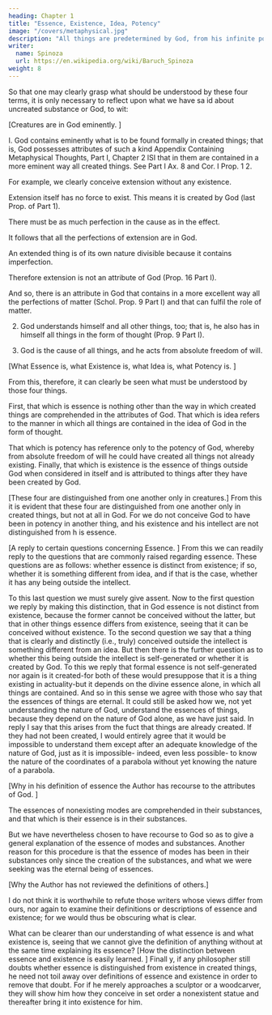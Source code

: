 ```yaml
---
heading: Chapter 1
title: "Essence, Existence, Idea, Potency"
image: "/covers/metaphysical.jpg"
description: "All things are predetermined by God, from his infinite power and not from his free will"
writer:
  name: Spinoza
  url: https://en.wikipedia.org/wiki/Baruch_Spinoza
weight: 8
---
```




So that one may clearly grasp what should be understood by these four terms, it is only necessary to reflect upon what we have sa id about uncreated substance or God, to wit:

[Creatures are in God eminently. ] 

I. God contains eminently what is to be found formally in created things; that is, God possesses attributes of such a kind  Appendix Containing Metaphysical Thoughts, Part I, Chapter 2 lSI
that in them are contained in a more eminent way all created things. See Part I
Ax. 8 and Cor. I Prop. 1 2. 

For example, we clearly conceive extension without any existence. 

Extension itself has no force to exist. This means it is created by God (last Prop. of Part 1).

There must be as much perfection in the cause as in the effect.

It follows that all the perfections of extension are in God.

An extended thing is of its own nature divisible because it contains imperfection.

Therefore extension is not an attribute of God (Prop. 16 Part I).

And so, there is an attribute in God that contains in a more excellent way all the perfections of matter (Schol. Prop. 9 Part I) and that can fulfil the role of matter.


2. God understands himself and all other things, too; that is, he also has in himself all things in the form of thought (Prop. 9 Part I).

3. God is the cause of all things, and he acts from absolute freedom of will.

[What Essence is, what Existence is, what Idea is, what Potency is. ] 

From this, therefore, it can clearly be seen what must be understood by those four things.

First, that which is essence is nothing other than the way in which created things are comprehended in the attributes of God. That which is idea refers to the manner in which all things are contained in the idea of God in the form of thought. 

That which is potency has reference only to the potency of God, whereby from absolute freedom of will he could have created all things not already existing. Finally, that which is existence is the essence of things outside God when considered in itself and is attributed to things after they have been created by God.

[These four are distinguished from one another only in creatures.] From this it
is evident that these four are distinguished from one another only in created
things, but not at all in God. For we do not conceive God to have been in potency
in another thing, and his existence and his intellect are not distinguished from h is
essence.

[A reply to certain questions concerning Essence. ] From this we can readily reply to the questions that are commonly raised regarding essence. These questions
are as follows: whether essence is distinct from existence; if so, whether it is something different from idea, and if that is the case, whether it has any being outside
the intellect. 

To this last question we must surely give assent. Now to the first question we reply by making this distinction, that in God essence is not distinct from
existence, because the former cannot be conceived without the latter, but that in
other things essence differs from existence, seeing that it can be conceived without existence. To the second question we say that a thing that is clearly and distinctly (i.e., truly) conceived outside the intellect is something different from an idea. But then there is the further question as to whether this being outside the
intellect is self-generated or whether it is created by God. To this we reply that formal essence is not self-generated nor again is it created-for both of these would
presuppose that it is a thing existing in actuality-but it depends on the divine
essence alone, in which all things are contained. And so in this sense we agree
with those who say that the essences of things are eternal. It could still be asked
how we, not yet understanding the nature of God, understand the essences of things, because they depend on the nature of God alone, as we have just said. In
reply I say that this arises from the fuct that things are already created. If they had
not been created, I would entirely agree that it would be impossible to understand
them except after an adequate knowledge of the nature of God, just as it is impossible- indeed, even less possible- to know the nature of the coordinates of a
parabola without yet knowing the nature of a parabola.

[Why in his definition of essence the Author has recourse to the attributes of God. ] 

The essences of nonexisting modes are comprehended in their substances, and that which is their essence is
in their substances. 

But we have nevertheless chosen to have recourse to God so as to give a general explanation of the essence of modes and substances. Another reason for this procedure is that the essence of modes has been in their substances only since the creation of the substances, and what we were seeking was the eternal being of essences.

[Why the Author has not reviewed the definitions of others.] 

I do not think it is worthwhile to refute those writers whose views differ from ours,
nor again to examine their definitions or descriptions of essence and existence; for
we would thus be obscuring what is clear. 

What can be clearer than our understanding of what essence is and what existence is, seeing that we cannot give the definition of anything without at the same time explaining its essence?
[How the distinction between essence and existence is easily learned. ] Finall y, if
any philosopher still doubts whether essence is distinguished from existence in
created things, he need not toil away over definitions of essence and existence in
order to remove that doubt. For if he merely approaches a sculptor or a woodcarver, they will show him how they conceive in set order a nonexistent statue and
thereafter bring it into existence for him.
